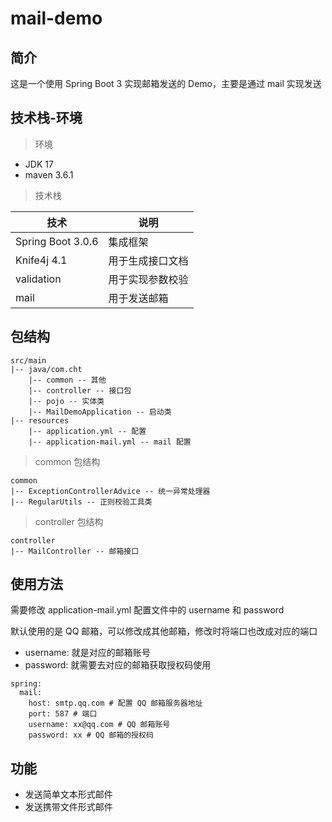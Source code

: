 # mail-demo

## 简介

这是一个使用 Spring Boot 3 实现邮箱发送的 Demo，主要是通过 mail 实现发送

## 技术栈-环境

> 环境

- JDK 17
- maven 3.6.1

> 技术栈

| 技术              | 说明             |
| ----------------- | ---------------- |
| Spring Boot 3.0.6 | 集成框架         |
| Knife4j 4.1       | 用于生成接口文档 |
| validation        | 用于实现参数校验 |
| mail              | 用于发送邮箱     |

## 包结构

```
src/main
|-- java/com.cht
	|-- common -- 其他
	|-- controller -- 接口包
	|-- pojo -- 实体类
	|-- MailDemoApplication -- 启动类
|-- resources
	|-- application.yml -- 配置
	|-- application-mail.yml -- mail 配置
```

> common 包结构

```
common
|-- ExceptionControllerAdvice -- 统一异常处理器
|-- RegularUtils -- 正则校验工具类
```

> controller 包结构

```
controller
|-- MailController -- 邮箱接口
```

## 使用方法

需要修改 application-mail.yml 配置文件中的 username 和 password

默认使用的是 QQ 邮箱，可以修改成其他邮箱，修改时将端口也改成对应的端口

- username: 就是对应的邮箱账号
- password: 就需要去对应的邮箱获取授权码使用

```
spring:
  mail:
    host: smtp.qq.com # 配置 QQ 邮箱服务器地址
    port: 587 # 端口
    username: xx@qq.com # QQ 邮箱账号
    password: xx # QQ 邮箱的授权码
```

## 功能

- 发送简单文本形式邮件
- 发送携带文件形式邮件

